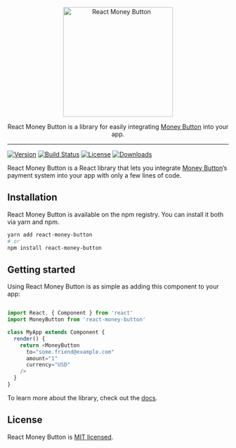 <p align="center">
  <a href="https://www.moneybutton.com">
    <img alt="React Money Button" src="https://www.moneybutton.com/static/img/MB-logo-1.svg" width="250">
  </a>

  <p align="center">
    React Money Button is a library for easily integrating <a href="https://www.moneybutton.com">Money Button</a> into your app.
  </p>
</p>

---

[![Version][version-svg]][package-url] [![Build Status][ci-svg]][ci-url] [![License][license-image]][license-url] [![Downloads][downloads-image]][downloads-url]

React Money Button is a React library that lets you integrate [Money Button][money-button-website]’s payment system into your app with only a few lines of code.

## Installation

React Money Button is available on the npm registry. You can install it both via yarn and npm.

```sh
yarn add react-money-button
# or
npm install react-money-button
```

## Getting started

Using React Money Button is as simple as adding this component to your app:

```javascript

import React, { Component } from 'react'
import MoneyButton from 'react-money-button'

class MyApp extends Component {
  render() {
    return <MoneyButton
      to="some.friend@example.com"
      amount="1"
      currency="USD"
    />
  }
}
```

To learn more about the library, check out the [docs](https://docs.moneybutton.com/docs/react-money-button.html).

## License

React Money Button is [MIT licensed](LICENSE).

<!-- Links -->

[website]: https://www.moneybutton.com
[money-button-website]: https://www.moneybutton.com
[ci-svg]: https://circleci.com/gh/moneybutton/react-money-button.svg?style=svg
[ci-url]: https://circleci.com/gh/moneybutton/react-money-button
[license-image]: http://img.shields.io/badge/license-MIT-green.svg?style=flat-square
[license-url]: LICENSE
[downloads-image]: https://img.shields.io/npm/dm/react-money-button.svg?style=flat-square
[downloads-url]: http://npm-stat.com/charts.html?package=react-money-button
[version-svg]: https://img.shields.io/npm/v/react-money-button.svg?style=flat-square
[package-url]: https://yarnpkg.com/en/package/react-money-button
